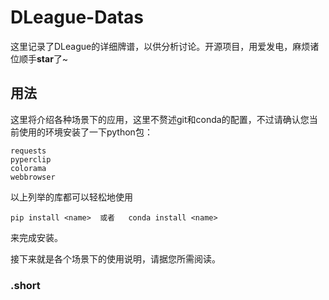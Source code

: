 # DLeague-Datas
这里记录了DLeague的详细牌谱，以供分析讨论。开源项目，用爱发电，麻烦诸位顺手**star**了~

## 用法
这里将介绍各种场景下的应用，这里不赘述git和conda的配置，不过请确认您当前使用的环境安装了一下python包：
```
requests
pyperclip
colorama
webbrowser
```

以上列举的库都可以轻松地使用 
```
pip install <name>  或者   conda install <name>
```

来完成安装。

接下来就是各个场景下的使用说明，请据您所需阅读。

### .short 
